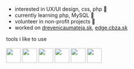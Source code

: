 - interested in UX/UI design, css, php 👀
- currently learning php, MySQL 🌱
- volunteer in non-profit projects 💫 
- worked on [drevenicaumateja.sk](https://drevenicaumateja.sk), [edge.cbza.sk](https://edge.cbza.sk)


tools i like to use <br><br>
<img src="https://user-images.githubusercontent.com/57940998/153078290-7df17b91-61aa-4b52-93b4-7916f9d3bd45.png" width="40" height="40">
<img src="https://user-images.githubusercontent.com/57940998/152132984-2cb92d4a-8a43-4d5a-a778-fc0b28e5db55.png" width="40" height="40">
<img src="https://user-images.githubusercontent.com/57940998/152134316-1e9c4558-4b45-4b7f-9b6d-ea53bb0bb05b.png" width="40" height="40">
<img src="https://user-images.githubusercontent.com/57940998/152134417-eb51d00a-ab7f-4d40-a34c-71a43bc7a11c.svg" width="40" height="40">
<img src="https://user-images.githubusercontent.com/57940998/152878517-91df7fd6-3c8b-4aff-8db3-6c1b9d6bef50.png" width="40" height="40">
<img src="https://user-images.githubusercontent.com/57940998/152877524-348443e7-5760-4110-96b1-d993cb143db1.png" width="40" height="40">
